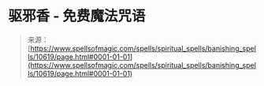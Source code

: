 <!--yml

category: 未分类

date: 2024-06-12 18:47:21

-->

# 驱邪香 - 免费魔法咒语

> 来源：[https://www.spellsofmagic.com/spells/spiritual_spells/banishing_spells/10619/page.html#0001-01-01](https://www.spellsofmagic.com/spells/spiritual_spells/banishing_spells/10619/page.html#0001-01-01)

